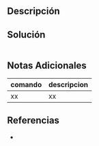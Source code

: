 ## Descripción


## Solución

```bash
```

## Notas Adicionales
|comando|descripcion|
|---|---|
|xx|xx|

## Referencias
- []()
